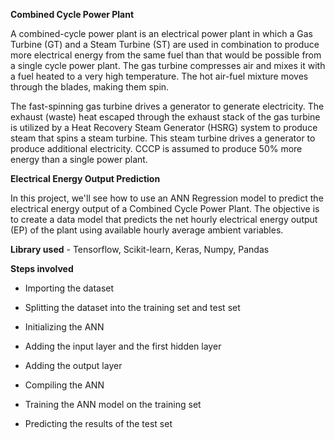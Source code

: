 **Combined Cycle Power Plant**

A combined-cycle power plant is an electrical power plant in which a Gas Turbine (GT) and a Steam Turbine (ST) are used in combination to produce more electrical energy from the same fuel than that would be possible from a single cycle power plant.
The gas turbine compresses air and mixes it with a fuel heated to a very high temperature. The hot air-fuel mixture moves through the blades, making them spin. 

The fast-spinning gas turbine drives a generator to generate electricity. The exhaust (waste) heat escaped through the exhaust stack of the gas turbine is utilized by a Heat Recovery Steam Generator (HSRG) system to produce steam that spins a steam turbine. This steam turbine drives a generator to produce additional electricity. CCCP is assumed to produce 50% more energy than a single power plant.

**Electrical Energy Output Prediction**

In this project, we'll see how to use an ANN Regression model to predict the electrical energy output of a Combined Cycle Power Plant. The objective is to create a data model that predicts the net hourly electrical energy output (EP) of the plant using available hourly average ambient variables.

**Library used** - Tensorflow, Scikit-learn, Keras, Numpy, Pandas

**Steps involved**

- Importing the dataset

- Splitting the dataset into the training set and test set

- Initializing the ANN

- Adding the input layer and the first hidden layer

- Adding the output layer

- Compiling the ANN

- Training the ANN model on the training set

- Predicting the results of the test set
